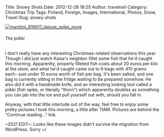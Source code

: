 Title: Snowy Shots
Date: 2012-12-26 18:25
Author: travelneil
Category: Christmas Trip
Tags: Finland, Foreign, Images, International, Photos, Snow, Travel
Slug: snowy-shots

[![marttiini\_819017\_deluxe\_spike\_more]({photo}marttiini_819017_deluxe_spike_more.jpg)]({filename}images/marttiini_819017_deluxe_spike_more.jpg)

######  The piikki

I don't really have any interesting Christmas-related observations this
year. Though I *did* just watch Kaisa's neighbor fillet some fish that
he'd caught this morning. Apparently, properly filleted fish costs about
20 euros per kilo at the store, and what he'd caught came out to 6 bags
with 410 grams each--just under 10 euros worth of fish per bag. It's
been salted, and one bag is currently sitting in the fridge waiting to
be prepared somehow. He also did it with a handmade knife, and an
interesting looking tool called a piikki (fish spike, or literally
"thorn") which apparently doubles as something you can jab into the ice
and pull yourself out with, should you fall in.

Anyway, with that little interlude out of the way, feel free to enjoy
some pretty pictures I took this morning, a little after 11AM. Pictures
are behind the "Continue reading..." link.

~2021 EDIT~: Looks like these images didn't survive the migration from WordPress. Sorry =/
